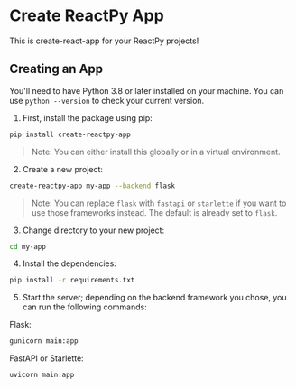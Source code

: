# Create ReactPy App

This is create-react-app for your ReactPy projects!

## Creating an App

You'll need to have Python 3.8 or later installed on your machine. You can use `python --version` to check your current version.

1. First, install the package using pip:

```bash
pip install create-reactpy-app
```

> Note: You can either install this globally or in a virtual environment.

2. Create a new project:

```bash
create-reactpy-app my-app --backend flask
```

> Note: You can replace `flask` with `fastapi` or `starlette` if you want to use those frameworks instead. The default is already set to `flask`.

3. Change directory to your new project:

```bash
cd my-app
```

4. Install the dependencies:

```bash
pip install -r requirements.txt
```

5. Start the server; depending on the backend framework you chose, you can run the following commands:

Flask:

```bash
gunicorn main:app
```

FastAPI or Starlette:

```bash
uvicorn main:app
```